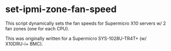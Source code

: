 # set-ipmi-zone-fan-speed

This script dynamically sets the fan speeds for Supermicro X10 servers w/ 2 fan zones (one for each CPU).

This was originally written for a Supermicro SYS-1028U-TR4T+ (w/ X10DRU-i+ BMC).

